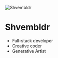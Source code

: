 ![Shvembldr](https://i.ibb.co/nMgtyW2/ava512.png)

# Shvembldr

- Full-stack developer 
- Creative coder
- Generative Artist
